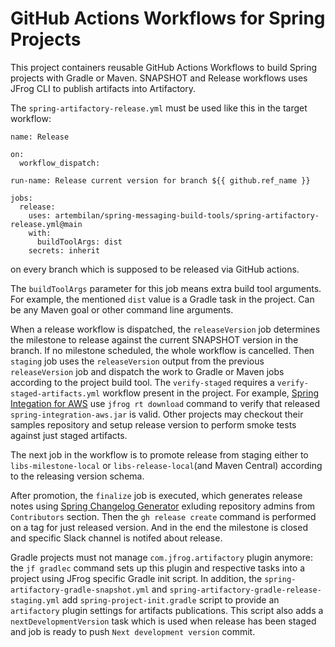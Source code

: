 # GitHub Actions Workflows for Spring Projects

This project containers reusable GitHub Actions Workflows to build Spring projects with Gradle or Maven.
SNAPSHOT and Release workflows uses JFrog CLI to publish artifacts into Artifactory.

The `spring-artifactory-release.yml` must be used like this in the target workflow:
```
name: Release

on:
  workflow_dispatch:

run-name: Release current version for branch ${{ github.ref_name }}

jobs:
  release:
    uses: artembilan/spring-messaging-build-tools/spring-artifactory-release.yml@main
    with:
      buildToolArgs: dist
    secrets: inherit
```
on every branch which is supposed to be released via GitHub actions.

The `buildToolArgs` parameter for this job means extra build tool arguments.
For example, the mentioned `dist` value is a Gradle task in the project.
Can be any Maven goal or other command line arguments.

When a release workflow is dispatched, the `releaseVersion` job determines the milestone to release against the current SNAPSHOT version in the branch.
If no milestone scheduled, the whole workflow is cancelled.
Then `staging` job uses the `releaseVersion` output from the previous `releaseVersion` job and dispatch the work to Gradle or Maven jobs according to the project build tool.
The `verify-staged` requires a `verify-staged-artifacts.yml` workflow present in the project.
For example, [Spring Integation for AWS](https://github.com/spring-projects/spring-integration-aws) use `jfrog rt download` command to verify that released `spring-integration-aws.jar` is valid.
Other projects may checkout their samples repository and setup release version to perform smoke tests against just staged artifacts.

The next job in the workflow is to promote release from staging either to `libs-milestone-local` or `libs-release-local`(and Maven Central) according to the releasing version schema.

After promotion, the `finalize` job is executed, which generates release notes using [Spring Changelog Generator](https://github.com/spring-io/github-changelog-generator) exluding repository admins from `Contributors` section.
Then the `gh release create` command is performed on a tag for just released version.
And in the end the milestone is closed and specific Slack channel is notifed about release.

Gradle projects must not manage `com.jfrog.artifactory` plugin anymore: the `jf gradlec` command sets up this plugin and respective tasks into a project using JFrog specific Gradle init script.
In addition, the `spring-artifactory-gradle-snapshot.yml` and `spring-artifactory-gradle-release-staging.yml` add `spring-project-init.gradle` script to provide an `artifactory` plugin settings for artifacts publications.
This script also adds a `nextDevelopmentVersion` task which is used when release has been staged and job is ready to push `Next development version` commit.

